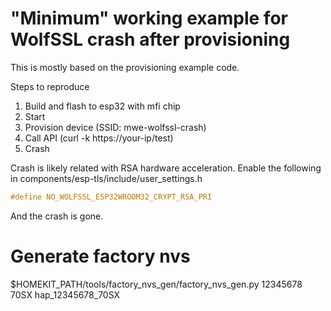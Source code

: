 # "Minimum" working example for WolfSSL crash after provisioning
This is mostly based on the provisioning example code.

Steps to reproduce
1. Build and flash to esp32 with mfi chip
2. Start
3. Provision device (SSID: mwe-wolfssl-crash)
4. Call API (curl -k https://your-ip/test)
5. Crash

Crash is likely related with RSA hardware acceleration.
Enable the following in components/esp-tls/include/user_settings.h
```C++
#define NO_WOLFSSL_ESP32WROOM32_CRYPT_RSA_PRI
```
And the crash is gone.

# Generate factory nvs

$HOMEKIT_PATH/tools/factory_nvs_gen/factory_nvs_gen.py 12345678 70SX hap_12345678_70SX

